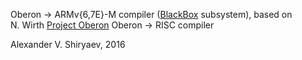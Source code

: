 Oberon → ARMv{6,7E}-M compiler ([BlackBox](http://www.oberon.ch/blackbox.html) subsystem), based on N. Wirth [Project Oberon](http://www.inf.ethz.ch/personal/wirth/ProjectOberon/index.html) Oberon → RISC compiler

Alexander V. Shiryaev, 2016
